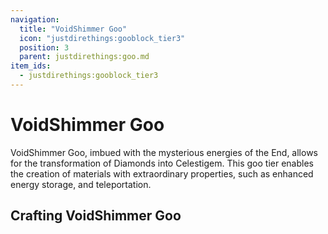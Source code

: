 ```yaml
---
navigation:
  title: "VoidShimmer Goo"
  icon: "justdirethings:gooblock_tier3"
  position: 3
  parent: justdirethings:goo.md
item_ids:
  - justdirethings:gooblock_tier3
---
```


# VoidShimmer Goo

VoidShimmer Goo, imbued with the mysterious energies of the End, allows for the transformation of Diamonds into Celestigem. This goo tier enables the creation of materials with extraordinary properties, such as enhanced energy storage, and teleportation.

## Crafting VoidShimmer Goo



<Recipe id="justdirethings:gooblock_tier3" />

